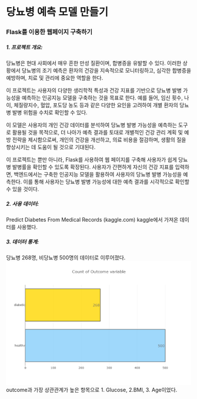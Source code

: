 # 당뇨병 예측 모델 만들기
### Flask를 이용한 웹페이지 구축하기

##### 1. 프로젝트 개요:
당뇨병은 현대 사회에서 매우 흔한 만성 질환이며, 합병증을 유발할 수 있다. 이러한 상황에서 당뇨병의 조기 예측은 환자의 건강을 지속적으로 모니터링하고, 심각한 합병증을 예방하며, 치료 및 관리에 중요한 역할을 한다.

이 프로젝트는 사용자의 다양한 생리학적 특성과 건강 지표를 기반으로 당뇨병 발병 가능성을 예측하는 인공지능 모델을 구축하는 것을 목표로 한다. 예를 들어, 임신 횟수, 나이, 체질량지수, 혈압, 포도당 농도 등과 같은 다양한 요인을 고려하여 개별 환자의 당뇨병 발병 위험을 수치로 확인할 수 있다.

이 모델은 사용자의 개인 건강 데이터를 분석하여 당뇨병 발병 가능성을 예측하는 도구로 활용될 것을 목적으로, 더 나아가 예측 결과를 토대로 개별적인 건강 관리 계획 및 예방 전략을 제시함으로써, 개인의 건강을 개선하고, 의료 비용을 절감하며, 생활의 질을 향상시키는 데 도움이 될 것으로 기대된다.

이 프로젝트는 뿐만 아니라, Flask를 사용하여 웹 페이지를 구축해 사용자가 쉽게 당뇨병 발병률을 확인할 수 있도록 확장된다. 사용자가 간편하게 자신의 건강 지표를 입력하면, 백엔드에서는 구축한 인공지능 모델을 활용하여 사용자의 당뇨병 발병 가능성을 예측한다.  이를 통해 사용자는 당뇨병 발병 가능성에 대한 예측 결과를 시각적으로 확인할 수 있을 것이다.

##### 2. 사용 데이터: 
Predict Diabetes From Medical Records (kaggle.com) kaggle에서 가져온 데이터를 사용했다.

##### 3. 데이터 통계:
당뇨병 268명, 비당뇨병 500명의 데이터로 이루어졌다.
![이미지](https://github.com/ChoiSeunghyo/AIProject2024/blob/main/image.png)
outcome과 가장 상관관계가 높은 항목으로 1. Glucose, 2.BMI, 3. Age이었다.

